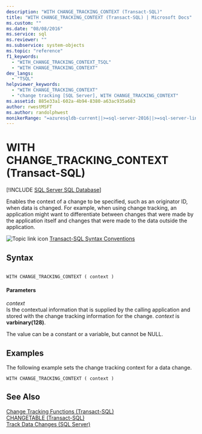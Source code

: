 ```yaml
---
description: "WITH CHANGE_TRACKING_CONTEXT (Transact-SQL)"
title: "WITH CHANGE_TRACKING_CONTEXT (Transact-SQL) | Microsoft Docs"
ms.custom: ""
ms.date: "08/08/2016"
ms.service: sql
ms.reviewer: ""
ms.subservice: system-objects
ms.topic: "reference"
f1_keywords: 
  - "WITH_CHANGE_TRACKING_CONTEXT_TSQL"
  - "WITH CHANGE_TRACKING_CONTEXT"
dev_langs: 
  - "TSQL"
helpviewer_keywords: 
  - "WITH CHANGE_TRACKING_CONTEXT"
  - "change tracking [SQL Server], WITH CHANGE_TRACKING_CONTEXT"
ms.assetid: 885e33a1-602a-4b94-8380-a63ac935a683
author: rwestMSFT
ms.author: randolphwest
monikerRange: "=azuresqldb-current||>=sql-server-2016||>=sql-server-linux-2017||=azuresqldb-mi-current"
---
```

# WITH CHANGE_TRACKING_CONTEXT (Transact-SQL)
[!INCLUDE [SQL Server SQL Database](../../includes/applies-to-version/sql-asdb.md)]

  Enables the context of a change to be specified, such as an originator ID, when data is changed. For example, when using change tracking, an application might want to differentiate between changes that were made by the application itself and changes that were made to the data outside the application.  

 ![Topic link icon](../../database-engine/configure-windows/media/topic-link.gif "Topic link icon") [Transact-SQL Syntax Conventions](../../t-sql/language-elements/transact-sql-syntax-conventions-transact-sql.md)  
  
## Syntax  
  
```  
  
WITH CHANGE_TRACKING_CONTEXT ( context )  
```  
  
#### Parameters  
 *context*  
 Is the contextual information that is supplied by the calling application and stored with the change tracking information for the change. *context* is **varbinary(128)**.  
  
 The value can be a constant or a variable, but cannot be NULL.  
  
## Examples  
 The following example sets the change tracking context for a data change.  
  
```  
WITH CHANGE_TRACKING_CONTEXT ( context )  
```  
  
## See Also  
 [Change Tracking Functions &#40;Transact-SQL&#41;](../../relational-databases/system-functions/change-tracking-functions-transact-sql.md)   
 [CHANGETABLE &#40;Transact-SQL&#41;](../../relational-databases/system-functions/changetable-transact-sql.md)   
 [Track Data Changes &#40;SQL Server&#41;](../../relational-databases/track-changes/track-data-changes-sql-server.md)  
  
  
